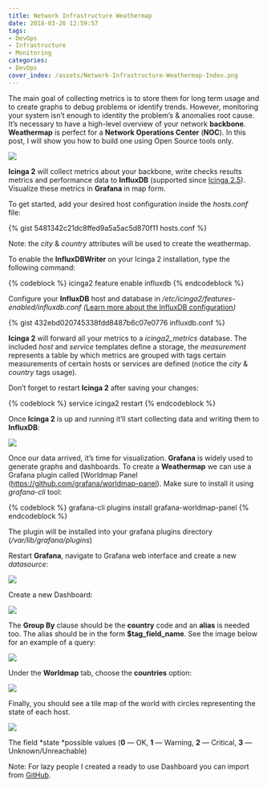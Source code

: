 ```yaml
---
title: Network Infrastructure Weathermap
date: 2018-03-26 12:59:57
tags:
- DevOps
- Infrastructure
- Monitoring
categories:
- DevOps
cover_index: /assets/Network-Infrastructure-Weathermap-Index.png
---
```

The main goal of collecting metrics is to store them for long term usage and to create graphs to debug problems or identify trends. However, monitoring your system isn’t enough to identity the problem’s & anomalies root cause. It’s necessary to have a high-level overview of your network **backbone**. **Weathermap** is perfect for a **Network Operations Center** (**NOC**). In this post, I will show you how to build one using Open Source tools only.

![](https://cdn-images-1.medium.com/max/1000/0*A6E25joDjeD7uEqs.)

**Icinga 2** will collect metrics about your backbone, write checks results metrics and performance data to **InfluxDB** (supported since [Icinga 2.5](https://www.icinga.com/2016/08/31/icinga-2-meets-influxdb/)). Visualize these metrics in **Grafana** in map form.

To get started, add your desired host configuration inside the *hosts.conf* file:

{% gist 5481342c21dc8ffed9a5a5ac5d870f11 hosts.conf %}

Note: the *city* & *country* attributes will be used to create the weathermap.

To enable the **InfluxDBWriter** on your Icinga 2 installation, type the following command:

{% codeblock %}
icinga2 feature enable influxdb
{% endcodeblock %}

Configure your **InfluxDB** host and database in */etc/icinga2/features-enabled/influxdb.conf (*[Learn more about the InfluxDB configuration](https://www.icinga.com/docs/icinga2/latest/doc/09-object-types/)*)*

{% gist 432ebd020745338fdd8487b6c07e0776 influxdb.conf %}

**Icinga 2** will forward all your metrics to a *icinga2_metrics* database. The included *host* and *service* templates define a storage, the *measurement* represents a table by which metrics are grouped with tags certain measurements of certain hosts or services are defined (notice the *city* & *country* tags usage).

Don’t forget to restart **Icinga 2** after saving your changes:

{% codeblock %}
service icinga2 restart
{% endcodeblock %}

Once **Icinga 2** is up and running it’ll start collecting data and writing them to **InfluxDB**:

![](https://cdn-images-1.medium.com/max/800/0*CcFdpVNE9JxWnD8v.)

Once our data arrived, it’s time for visualization. **Grafana** is widely used to generate graphs and dashboards. To create a **Weathermap** we can use a Grafana plugin called [Worldmap Panel (https://github.com/grafana/worldmap-panel). Make sure to install it using *grafana-cli* tool:

{% codeblock %}
grafana-cli plugins install grafana-worldmap-panel
{% endcodeblock %}

The plugin will be installed into your grafana plugins directory (*/var/lib/grafana/plugins*)

Restart **Grafana**, navigate to Grafana web interface and create a new *datasource*:

![](https://cdn-images-1.medium.com/max/800/0*8_lrv5xqMS43JM8a.)

Create a new Dashboard:

![](https://cdn-images-1.medium.com/max/800/0*2AxYUc5UdVF-iXwD.)

The **Group By** clause should be the **country** code and an **alias** is needed too. The alias should be in the form **$tag_field_name**. See the image below for an example of a query:

![](https://cdn-images-1.medium.com/max/800/0*zQoTIn9EdNtmmjh-.)

Under the **Worldmap** tab, choose the **countries** option:

![](https://cdn-images-1.medium.com/max/800/0*A7krU_fxs1kyNg0m.)

Finally, you should see a tile map of the world with circles representing the state of each host.

![](https://cdn-images-1.medium.com/max/800/0*K4zTlL-Z-19E9mRa.)

The field *state *possible values (**0** — OK, **1** — Warning, **2** — Critical, **3** — Unknown/Unreachable)

Note: For lazy people I created a ready to use Dashboard you can import from [GitHub](https://github.com/mlabouardy/grafana-dashboards/tree/master/icinga2).